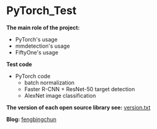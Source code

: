# PyTorch_Test
**The main role of the project:**
- PyTorch's usage
- mmdetection's usage
- FiftyOne's usage

**Test code**
- PyTorch code
	- batch normalization
	- Faster R-CNN + ResNet-50 target detection
	- AlexNet image classification

**The version of each open source library see:** [version.txt](https://github.com/fengbingchun/PyTorch_Test/blob/master/src/version.txt)

**Blog:** [fengbingchun](https://blog.csdn.net/fengbingchun/category_8599648.html)
